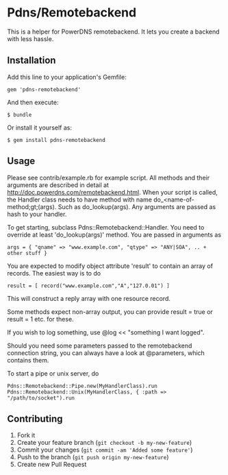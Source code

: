 # Pdns/Remotebackend

This is a helper for PowerDNS remotebackend. It lets you create a backend with less hassle. 

## Installation

Add this line to your application's Gemfile:

    gem 'pdns-remotebackend'

And then execute:

    $ bundle

Or install it yourself as:

    $ gem install pdns-remotebackend

## Usage

Please see contrib/example.rb for example script. All methods and their arguments are described in detail at http://doc.powerdns.com/remotebackend.html. When your script
is called, the Handler class needs to have method with name do\_&lt;name-of-method;gt;(args). Such as do\_lookup(args). Any arguments are passed as hash to your handler. 

To get starting, subclass Pdns::Remotebackend::Handler. You need to override at least 'do\_lookup(args)' method. You are passed in arguments as

    args = { "qname" => "www.example.com", "qtype" => "ANY|SOA", .. + other stuff }

You are expected to modify object attribute 'result' to contain an array of records. The easiest way is to do 

    result = [ record("www.example.com","A","127.0.01") ]

This will construct a reply array with one resource record. 

Some methods expect non-array output, you can provide result = true or result = 1 etc. for these. 

If you wish to log something, use @log &lt;&lt; "something I want logged".  

Should you need some parameters passed to the remotebackend connection string, you can always have a look at @parameters, which contains them.  

To start a pipe or unix server, do

    Pdns::Remotebackend::Pipe.new(MyHandlerClass).run
    Pdns::Remotebackend::Unix(MyHandlerClass, { :path => "/path/to/socket").run

## Contributing

1. Fork it
2. Create your feature branch (`git checkout -b my-new-feature`)
3. Commit your changes (`git commit -am 'Added some feature'`)
4. Push to the branch (`git push origin my-new-feature`)
5. Create new Pull Request
